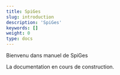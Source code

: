 ```yaml
---
title: SpiGes
slug: introduction
description: 'SpiGes'
keywords: []
weight: 0
type: docs
---
```


Bienvenu dans manuel de SpiGes

La documentation en cours de construction.